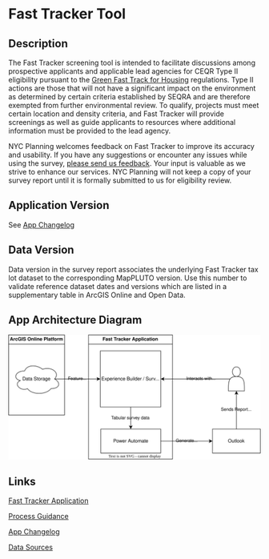 # Fast Tracker Tool

## Description
The Fast Tracker screening tool is intended to facilitate discussions among prospective applicants and applicable lead agencies for CEQR Type II eligibility pursuant to the [Green Fast Track for Housing](https://www.nyc.gov/site/planning/plans/green-fast-track/green-fast-track-overview.page) regulations. Type II actions are those that will not have a significant impact on the environment as determined by certain criteria established by SEQRA and are therefore exempted from further environmental review. To qualify, projects must meet certain location and density criteria, and Fast Tracker will provide screenings as well as guide applicants to resources where additional information must be provided to the lead agency.

NYC Planning welcomes feedback on Fast Tracker to improve its accuracy and usability. If you have any suggestions or encounter any issues while using the survey, [please send us feedback](https://survey.alchemer.com/s3/7821882/GFT-Fast-Tracker-Feedback). Your input is valuable as we strive to enhance our services. NYC Planning will not keep a copy of your survey report until it is formally submitted to us for eligibility review.

## Application Version
See [App Changelog](changelog.md)

## Data Version
Data version in the survey report associates the underlying Fast Tracker tax lot dataset to the corresponding MapPLUTO version. Use this number to validate reference dataset dates and versions which are listed in a supplementary table in ArcGIS Online and Open Data.

## App Architecture Diagram
![Architecture diagram](https://raw.githubusercontent.com/NYCPlanning/fast-tracker-tool/9f5d821d07dfd509f8b345f5e6054c3e93f266b6/docs/application_diagram.svg)

## Links
[Fast Tracker Application](https://fasttracker.planning.nyc.gov/)

[Process Guidance](TBD)

[App Changelog](changelog.md)

[Data Sources](TBD)
